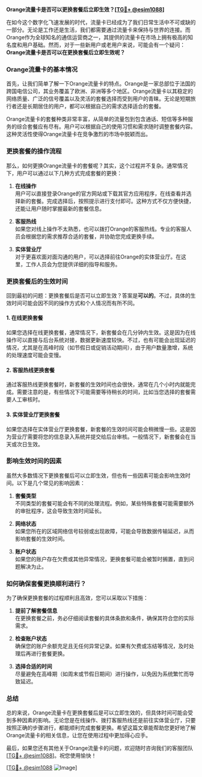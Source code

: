 **Orange流量卡是否可以更换套餐后立即生效？[[TG💪+ @esim1088](https://t.me/s/esim1088)]**

在如今这个数字化飞速发展的时代，流量卡已经成为了我们日常生活中不可或缺的一部分。无论是工作还是生活，我们都需要通过流量卡来保持与世界的连接。而Orange作为全球知名的通信运营商之一，其提供的流量卡在市场上拥有极高的知名度和用户基础。然而，对于一些新用户或老用户来说，可能会有一个疑问：**Orange流量卡是否可以在更换套餐后立即生效呢？**

### Orange流量卡的基本情况

首先，让我们简单了解一下Orange流量卡的特点。Orange是一家总部位于法国的跨国电信公司，其业务覆盖了欧洲、非洲等多个地区。Orange流量卡以其稳定的网络质量、广泛的信号覆盖以及灵活的套餐选择而受到用户的青睐。无论是短期旅行者还是长期居住的用户，都可以根据自己的需求选择适合的套餐。

Orange流量卡的套餐种类非常丰富，从简单的流量包到包含通话、短信等多种服务的综合套餐应有尽有。用户可以根据自己的使用习惯和需求随时调整套餐内容。这种灵活性使得Orange流量卡在竞争激烈的市场中脱颖而出。

### 更换套餐的操作流程

那么，如何更换Orange流量卡的套餐呢？其实，这个过程并不复杂。通常情况下，用户可以通过以下几种方式完成套餐的更换：

1. **在线操作**  
   用户可以直接登录Orange的官方网站或下载其官方应用程序，在线查看并选择新的套餐。完成选择后，按照提示进行支付即可。这种方式不仅方便快捷，还能让用户随时掌握最新的套餐信息。

2. **客服热线**  
   如果您对线上操作不太熟悉，也可以拨打Orange的客服热线。专业的客服人员会根据您的需求推荐合适的套餐，并协助您完成更换手续。

3. **实体营业厅**  
   对于更喜欢面对面沟通的用户，可以选择前往Orange的实体营业厅。在这里，工作人员会为您提供详细的指导和服务。

### 更换套餐后的生效时间

回到最初的问题：更换套餐后是否可以立即生效？答案是**可以的**。不过，具体的生效时间可能会因不同的操作方式和个人情况而有所不同。

#### 1. 在线更换套餐
如果您选择在线更换套餐，通常情况下，新套餐会在几分钟内生效。这是因为在线操作可以直接与后台系统对接，数据更新速度较快。不过，也有可能会出现延迟的情况，尤其是在高峰时段（如节假日或促销活动期间），由于用户数量激增，系统的处理速度可能会变慢。

#### 2. 客服热线更换套餐
通过客服热线更换套餐时，新套餐的生效时间也会很快，通常在几个小时内就能完成。需要注意的是，有些情况下可能需要等待稍长的时间，比如当您选择的套餐需要人工审核时。

#### 3. 实体营业厅更换套餐
如果您选择在实体营业厅更换套餐，新套餐的生效时间可能会稍微慢一些。这是因为营业厅需要将您的信息录入系统并提交给后台审核。一般情况下，新套餐会在当天或次日生效。

### 影响生效时间的因素

虽然大多数情况下更换套餐后可以立即生效，但也有一些因素可能会影响生效时间。以下是几个常见的影响因素：

1. **套餐类型**  
   不同类型的套餐可能会有不同的处理流程。例如，某些特殊套餐可能需要额外的审批程序，这会导致生效时间延长。

2. **网络状态**  
   如果您所在的区域网络信号较弱或出现故障，可能会导致数据传输延迟，从而影响套餐的生效时间。

3. **账户状态**  
   如果您的账户存在欠费或其他异常情况，更换套餐可能会被暂时搁置，直到问题解决为止。

### 如何确保套餐更换顺利进行？

为了确保更换套餐的过程顺利且高效，您可以采取以下措施：

1. **提前了解套餐信息**  
   在更换套餐之前，务必仔细阅读套餐的具体条款和条件，确保其符合您的实际需求。

2. **检查账户状态**  
   确保您的账户余额充足且无任何异常记录。如果有欠费或冻结等情况，及时处理后再进行套餐更换。

3. **选择合适的时间**  
   尽量避免在高峰期（如周末或节假日期间）进行操作，以免因为系统繁忙而导致延迟。

### 总结

总的来说，Orange流量卡在更换套餐后是可以立即生效的，但具体时间可能会受到多种因素的影响。无论您是在线操作、拨打客服热线还是前往实体营业厅，只要按照正确的步骤进行，都能顺利完成套餐更换。希望这篇文章能帮助您更好地了解Orange流量卡的相关信息，让您在使用过程中更加得心应手。

最后，如果您还有其他关于Orange流量卡的问题，欢迎随时咨询我们的客服团队[[TG💪+ @esim1088](https://t.me/s/esim1088)]。祝您使用愉快！

[[TG💪+ @esim1088](https://t.me/s/esim1088) ![Image](https://i.postimg.cc/4NQfJmqS/Snipaste-2025-05-13-00-14-12.png)]